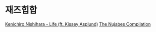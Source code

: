 # 재즈힙합

[Kenichiro Nishihara - Life (ft. Kissey Asplund)](https://youtu.be/1DGRnt7fkLQ)
[The Nujabes Compilation](https://youtu.be/zKGrm4l62Wc)
